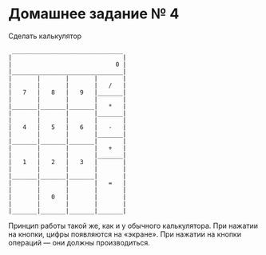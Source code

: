 # Домашнее задание № 4

Сделать калькулятор

     _______________________________
    |                               |
    |                             0 | 
    |_______________________________|
    |       |       |       |       |
    |       |       |       |   /   |
    |   7   |   8   |   9   |_______|
    |       |       |       |       |
    |_______|_______|_______|   *   |
    |       |       |       |_______|
    |       |       |       |       |
    |   4   |   5   |   6   |   -   |
    |       |       |       |_______|
    |_______|_______|_______|       |
    |       |       |       |   +   |
    |       |       |       |_______|
    |   1   |   2   |   3   |       |
    |       |       |       |       |
    |_______|_______|_______|       |
    |       |       |       |   =   |
    |       |       |       |       |
    |       |   0   |       |       |
    |       |       |       |       |
    |_______|_______|_______|_______|

Принцип работы такой же, как и у обычного калькулятора. При нажатии на кнопки, цифры появляются на «экране». При нажатии на кнопки операций — они должны производиться.